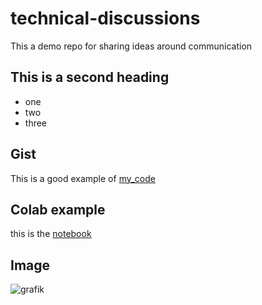 # technical-discussions
This a demo repo for sharing ideas around communication


## This is a second heading

* one
* two
* three

## Gist

This is a good example of  [my_code](https://gist.github.com/albertoi98/5235d485069696a66efa0ab6110403ed)

## Colab example

this is the [notebook](https://github.com/albertoi98/technical-discussions/blob/main/technical_docs.ipynb)

## Image

![grafik](https://github.com/albertoi98/technical-discussions/assets/25249869/96985bcb-34e9-470e-ad66-f8bee48c075d)

